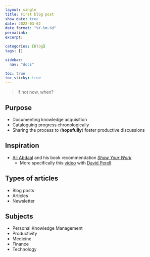 ```yaml
---
layout: single
title: First blog post
show_date: true
date: 2022-03-02
date_format: "%Y-%m-%d"
permalink:
excerpt:

categories: [Blog]
tags: []

sidebar:
  nav: "docs"

toc: true
toc_sticky: true
---
```


> If not now, when?

## Purpose 
- Documenting knowledge acquisition 
- Cataloguing progress chronologically
- Sharing the process to (**hopefully**)  foster productive discussions 

## Inspiration
- [Ali Abdaal](https://aliabdaal.com/) and his book recommendation *[Show Your Work](https://austinkleon.com/show-your-work/)*
	- More specifically this [video](https://www.youtube.com/watch?v=COhm-736828) with [David Perell](https://perell.com/)

## Types of articles
- Blog posts
- Articles 
- Newsletter

## Subjects
- Personal Knowledge Management 
- Productivity
- Medicine 
- Finance 
- Technology 